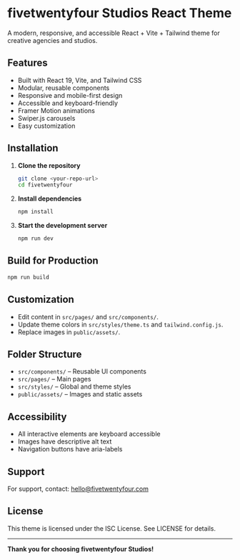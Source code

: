 # fivetwentyfour Studios React Theme

A modern, responsive, and accessible React + Vite + Tailwind theme for creative agencies and studios.

## Features
- Built with React 19, Vite, and Tailwind CSS
- Modular, reusable components
- Responsive and mobile-first design
- Accessible and keyboard-friendly
- Framer Motion animations
- Swiper.js carousels
- Easy customization

## Installation

1. **Clone the repository**
   ```bash
   git clone <your-repo-url>
   cd fivetwentyfour
   ```
2. **Install dependencies**
   ```bash
   npm install
   ```
3. **Start the development server**
   ```bash
   npm run dev
   ```

## Build for Production

```bash
npm run build
```

## Customization
- Edit content in `src/pages/` and `src/components/`.
- Update theme colors in `src/styles/theme.ts` and `tailwind.config.js`.
- Replace images in `public/assets/`.

## Folder Structure
- `src/components/` – Reusable UI components
- `src/pages/` – Main pages
- `src/styles/` – Global and theme styles
- `public/assets/` – Images and static assets

## Accessibility
- All interactive elements are keyboard accessible
- Images have descriptive alt text
- Navigation buttons have aria-labels

## Support
For support, contact: [hello@fivetwentyfour.com](mailto:hello@fivetwentyfour.com)

## License
This theme is licensed under the ISC License. See LICENSE for details.

---

**Thank you for choosing fivetwentyfour Studios!** 